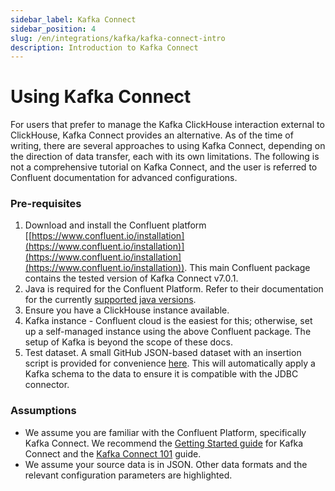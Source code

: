 ```yaml
---
sidebar_label: Kafka Connect
sidebar_position: 4
slug: /en/integrations/kafka/kafka-connect-intro
description: Introduction to Kafka Connect
---
```


# Using Kafka Connect

For users that prefer to manage the Kafka ClickHouse interaction external to ClickHouse, Kafka Connect provides an alternative. As of the time of writing, there are several approaches to using Kafka Connect, depending on the direction of data transfer, each with its own limitations. The following is not a comprehensive tutorial on Kafka Connect, and the user is referred to Confluent documentation for advanced configurations.

### Pre-requisites


1. Download and install the Confluent platform [[https://www.confluent.io/installation](https://www.confluent.io/installation)](https://www.confluent.io/installation](https://www.confluent.io/installation)). This main Confluent package contains the tested version of Kafka Connect v7.0.1. 
2. Java is required for the Confluent Platform. Refer to their documentation for the currently [supported java versions](https://docs.confluent.io/platform/current/installation/versions-interoperability.html).
3. Ensure you have a ClickHouse instance available.
4. Kafka instance - Confluent cloud is the easiest for this; otherwise, set up a self-managed instance using the above Confluent package. The setup of Kafka is beyond the scope of these docs.
5. Test dataset. A small GitHub JSON-based dataset with an insertion script is provided for convenience [here](https://github.com/ClickHouse/kafka-samples/tree/main/producer). This will automatically apply a Kafka schema to the data to ensure it is compatible with the JDBC connector. 

### Assumptions

* We assume you are familiar with the Confluent Platform, specifically Kafka Connect. We recommend the [Getting Started guide](https://docs.confluent.io/platform/current/connect/userguide.html) for Kafka Connect and the [Kafka Connect 101](https://developer.confluent.io/learn-kafka/kafka-connect) guide.
* We assume your source data is in JSON. Other data formats and the relevant configuration parameters are highlighted.
